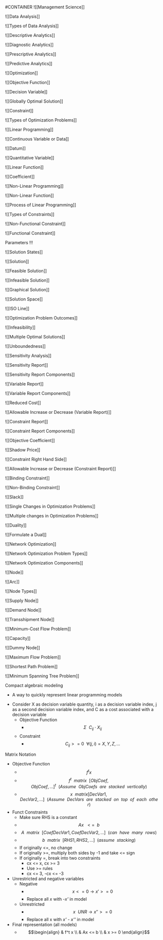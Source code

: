 #CONTAINER
![[Management Science]]

![[Data Analysis]]

![[Types of Data Analysis]]

![[Descriptive Analytics]]

![[Diagnostic Analytics]]

![[Prescriptive Analytics]]

![[Predictive Analytics]]

![[Optimization]]

![[Objective Function]]

![[Decision Variable]]

![[Globally Optimal Solution]]

![[Constraint]]

![[Types of Optimization Problems]]

![[Linear Programming]]

![[Continuous Variable or Data]]

![[Datum]]

![[Quantitative Variable]]

![[Linear Function]]

![[Coefficient]]

![[Non-Linear Programming]]

![[Non-Linear Function]]

![[Process of Linear Programming]]

![[Types of Constraints]]

![[Non-Functional Constraint]]

![[Functional Constraint]]

Parameters
!!!

![[Solution States]]

![[Solution]]

![[Feasible Solution]]

![[Infeasible Solution]]

![[Graphical Solution]]

![[Solution Space]]

![[ISO Line]]

![[Optimization Problem Outcomes]]

![[Infeasibility]]

![[Multiple Optimal Solutions]]

![[Unboundedness]]

![[Sensitivity Analysis]]

![[Sensitivity Report]]

![[Sensitivity Report Components]]

![[Variable Report]]

![[Variable Report Components]]

![[Reduced Cost]]

![[Allowable Increase or Decrease (Variable Report)]]

![[Constraint Report]]

![[Constraint Report Components]]

![[Objective Coefficient]]

![[Shadow Price]]

![[Constraint Right Hand Side]]

![[Allowable Increase or Decrease (Constraint Report)]]

![[Binding Constraint]]

![[Non-Binding Constraint]]

![[Slack]]

![[Single Changes in Optimization Problems]]

![[Multiple changes in Optimization Problems]]

![[Duality]]

![[Formulate a Dual]]

![[Network Optimization]]

![[Network Optimization Problem Types]]

![[Network Optimization Components]]

![[Node]]

![[Arc]]

![[Node Types]]

![[Supply Node]]

![[Demand Node]]

![[Transshipment Node]]

![[Minimum-Cost Flow Problem]]

![[Capacity]]

![[Dummy Node]]

![[Maximum Flow Problem]]

![[Shortest Path Problem]]

![[Minimum Spanning Tree Problem]]

Compact algebraic modeling
* A way to quickly represent linear programming models
- Consider X as decision variable quantity, i as a decision variable index, j as a second decision variable index, and C as a cost associated with a decision variable
	- Objective Function
		- $$\Sigma \ \ C_{ij} \cdot X_{ij}$$
	- Constraint
		- $$C_{ij} >= 0 \ \ \forall(j,i) = X,Y,Z,...$$

Matrix Notation
* Objective Function
	* $$f^t x$$
	* $$f^t \ \ matrix \ \ [ObjCoef, ObjCoef, ...]^t \ \ (Assume \ \ ObjCoefs \ \ are \ \ stacked \ \ vertically)$$
	* $$ x \ \ matrix [DecVar1,DecVar2,...] \ \ (Assume \ \ DecVars \ \ are \ \ stacked \ \ on \ \ top \ \ of \ \ each \ \ other)$$
* Funct Constraints
	* Make sure RHS is a constant
	* $$Ax \ \ <= \ \ b$$
	* $$A \ \ matrix \ \ [CoefDecVar1,CoefDecVar2,...] \ \ (can \ \ have \ \ many \ \ rows)$$
	* $$b \ \ matrix \ \ [RHS1,RHS2,...] \ \ (assume \ \ stacking)$$
	* If originally <=, no change
	* If originally >=, multiply both sides by -1 and take <= sign
	* If originally =, break into two constraints
		* cx <= x, cx >= 3
		* Use >= rules
		* cx <= 3, -cx <= -3
* Unrestricted and negative variables
	* Negative
		* $$x <= 0 \rightarrow x' >= 0$$
		* Replace all *x* with *-x'* in model
	* Unrestricted
		* $$x \ \ UNR \rightarrow x''>=0$$
		* Replace all x with *x' - x''* in model
* Final representation (all models)
	* $$\begin{align}
	& f^t x \\
	& Ax <= b \\
	& x >= 0
	\end{align}$$

